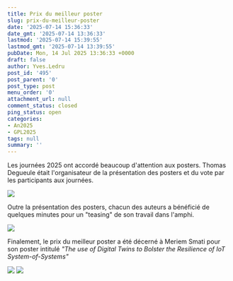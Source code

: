 ```yaml
---
title: Prix du meilleur poster
slug: prix-du-meilleur-poster
date: '2025-07-14 15:36:33'
date_gmt: '2025-07-14 13:36:33'
lastmod: '2025-07-14 15:39:55'
lastmod_gmt: '2025-07-14 13:39:55'
pubDate: Mon, 14 Jul 2025 13:36:33 +0000
draft: false
author: Yves.Ledru
post_id: '495'
post_parent: '0'
post_type: post
menu_order: '0'
attachment_url: null
comment_status: closed
ping_status: open
categories:
- An2025
- GPL2025
tags: null
summary: ''
---
```


Les journées 2025 ont accordé beaucoup d'attention aux posters. Thomas Degueule était l'organisateur de la présentation des posters et du vote par les participants aux journées. 

![](https://gdr-gpl.cnrs.fr/wp-content/uploads/2025/07/GPL25_Posters2.jpg)

Outre la présentation des posters, chacun des auteurs a bénéficié de quelques minutes pour un "teasing" de son travail dans l'amphi.

![](https://gdr-gpl.cnrs.fr/wp-content/uploads/2025/07/GPL25_Posters1.jpg)

Finalement, le prix du meilleur poster a été décerné à Meriem Smati pour son poster intitulé _"The use of Digital Twins to Bolster the Resilience of IoT System-of-Systems"_

![](https://gdr-gpl.cnrs.fr/wp-content/uploads/2025/07/GPL25-Posters3.jpg) ![](https://gdr-gpl.cnrs.fr/wp-content/uploads/2025/07/GPL25-Posters4.jpg)
